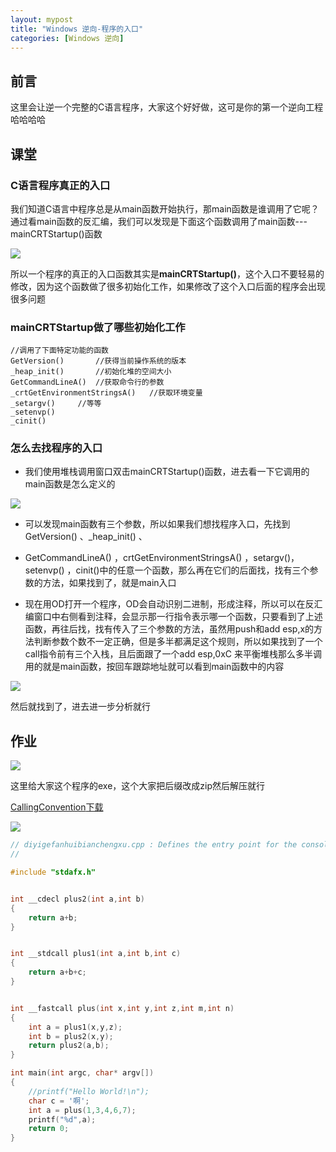 ```yaml
---
layout: mypost
title: "Windows 逆向-程序的入口"
categories: [Windows 逆向]
---
```


## 前言

这里会让逆一个完整的C语言程序，大家这个好好做，这可是你的第一个逆向工程哈哈哈哈

## 课堂

### C语言程序真正的入口

我们知道C语言中程序总是从main函数开始执行，那main函数是谁调用了它呢？通过看main函数的反汇编，我们可以发现是下面这个函数调用了main函数---mainCRTStartup()函数

![](image-38.png)

所以一个程序的真正的入口函数其实是**mainCRTStartup()**，这个入口不要轻易的修改，因为这个函数做了很多初始化工作，如果修改了这个入口后面的程序会出现很多问题

### mainCRTStartup做了哪些初始化工作

```
//调用了下面特定功能的函数
GetVersion() 	   //获得当前操作系统的版本
_heap_init() 	   //初始化堆的空间大小
GetCommandLineA()  //获取命令行的参数 	
_crtGetEnvironmentStringsA()   //获取环境变量
_setargv()	   //等等
_setenvp()	
_cinit()	
```

### 怎么去找程序的入口

- 我们使用堆栈调用窗口双击mainCRTStartup()函数，进去看一下它调用的main函数是怎么定义的

![](image-40.png)

- 可以发现main函数有三个参数，所以如果我们想找程序入口，先找到GetVersion() 、\_heap\_init() 、

- GetCommandLineA() ，crtGetEnvironmentStringsA() ，setargv()，setenvp() ，cinit()中的任意一个函数，那么再在它们的后面找，找有三个参数的方法，如果找到了，就是main入口

- 现在用OD打开一个程序，OD会自动识别二进制，形成注释，所以可以在反汇编窗口中右侧看到注释，会显示那一行指令表示哪一个函数，只要看到了上述函数，再往后找，找有传入了三个参数的方法，虽然用push和add esp,x的方法判断参数个数不一定正确，但是多半都满足这个规则，所以如果找到了一个call指令前有三个入栈，且后面跟了一个add esp,0xC 来平衡堆栈那么多半调用的就是main函数，按回车跟踪地址就可以看到main函数中的内容

![](image-41.png)

然后就找到了，进去进一步分析就行

## 作业

![](image-42.png)

这里给大家这个程序的exe，这个大家把后缀改成zip然后解压就行

[CallingConvention](https://clicking777.top/wp-content/uploads/2024/01/CallingConvention.txt)[下载](https://clicking777.top/wp-content/uploads/2024/01/CallingConvention.txt)

![](Screenshot_2-1024x586.png)

```C
// diyigefanhuibianchengxu.cpp : Defines the entry point for the console application.
//

#include "stdafx.h"


int __cdecl plus2(int a,int b)
{
	return a+b;
}


int __stdcall plus1(int a,int b,int c)
{
	return a+b+c;
}


int __fastcall plus(int x,int y,int z,int m,int n)
{
	int a = plus1(x,y,z);
	int b = plus2(x,y);
	return plus2(a,b);
}

int main(int argc, char* argv[])
{
	//printf("Hello World!\n");
	char c = '啊';
	int a = plus(1,3,4,6,7);
	printf("%d",a);
	return 0;
}
```